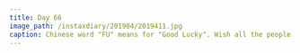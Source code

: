 ```yaml
---
title: Day 66
image_path: /instaxdiary/201904/2019411.jpg
caption: Chinese word "FU" means for "Good Lucky". Wish all the people that suffered #coronavirus  will healthy and safe.
---
```


